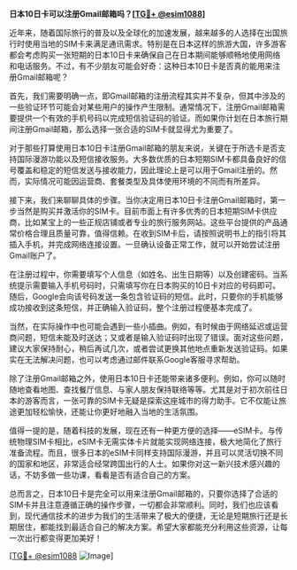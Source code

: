 **日本10日卡可以注册Gmail邮箱吗？[[TG💪+ @esim1088](https://t.me/s/esim1088)]**

近年来，随着国际旅行的普及以及全球化的加速发展，越来越多的人选择在出国旅行时使用当地的SIM卡来满足通讯需求。特别是在日本这样的旅游大国，许多游客都会考虑购买一张短期的日本10日卡来确保自己在日本期间能够顺畅地使用网络和电话服务。不过，有不少朋友可能会好奇：这种日本10日卡是否真的能用来注册Gmail邮箱呢？

首先，我们需要明确一点，即Gmail邮箱的注册流程其实并不复杂，但其中涉及的一些验证环节可能会对某些用户的操作产生限制。通常情况下，注册Gmail邮箱需要提供一个有效的手机号码以完成短信验证码的验证。而如果你计划在日本旅行期间注册Gmail邮箱，那么选择一张合适的SIM卡就显得尤为重要了。

对于那些打算使用日本10日卡注册Gmail邮箱的朋友来说，关键在于所选卡是否支持国际漫游功能以及短信接收服务。大多数优质的日本短期SIM卡都具备良好的信号覆盖和稳定的短信发送与接收能力，因此理论上是可以用于Gmail注册的。然而，实际情况可能因运营商、套餐类型及具体使用环境的不同而有所差异。

接下来，我们来聊聊具体的步骤。当你决定用日本10日卡注册Gmail邮箱时，第一步当然是购买并激活你的SIM卡。目前市面上有许多优秀的日本短期SIM卡供应商，比如某宝上的一些正规店铺或者专业的旅行服务网站。这些平台提供的产品通常价格合理且质量可靠，值得信赖。在收到SIM卡后，请按照说明书上的指引将其插入手机，并完成网络连接设置。一旦确认设备正常工作，就可以开始尝试注册Gmail账户了。

在注册过程中，你需要填写个人信息（如姓名、出生日期等）以及创建密码。当系统提示需要输入手机号码时，只需填写你在日本购买的10日卡对应的号码即可。随后，Google会向该号码发送一条包含验证码的短信。此时，只要你的手机能够成功接收到这条短信，并正确输入验证码，整个注册过程便基本完成了。

当然，在实际操作中也可能会遇到一些小插曲。例如，有时候由于网络延迟或运营商问题，短信未能及时送达；又或者是输入验证码时出现了错误。面对这些问题，建议大家保持耐心，稍后再试几次，或者尝试更换其他地点重新发送验证码。如果实在无法解决问题，也可以考虑通过邮件联系Google客服寻求帮助。

除了注册Gmail邮箱之外，使用日本10日卡还能带来诸多便利。例如，你可以随时随地查看地图、查找餐厅信息、与家人朋友保持联络等等。尤其是对于初次前往日本的游客而言，一张可靠的SIM卡无疑是探索这座城市的得力助手。它不仅能让旅途更加轻松愉快，还能让你更好地融入当地的生活氛围。

值得一提的是，随着科技的发展，现在还有一种更方便的选择——eSIM卡。与传统物理SIM卡相比，eSIM卡无需实体卡片就能实现网络连接，极大地简化了旅行准备流程。而且，很多日本的eSIM卡同样支持国际漫游，并且可以灵活切换不同的国家和地区，非常适合经常跨国出行的人士。如果你对这一新兴技术感兴趣的话，不妨多做一些功课，看看是否有适合自己的方案。

总而言之，日本10日卡是完全可以用来注册Gmail邮箱的，只要你选择了合适的SIM卡并且注意遵循正确的操作步骤，一切都会非常顺利。同时，我们也应该看到，现代通信技术的进步为我们的生活带来了极大的便捷，无论是短期旅行还是长期居住，都能找到最适合自己的解决方案。希望大家都能充分利用这些资源，让每一次出行都变得更加美好！

[[TG💪+ @esim1088](https://t.me/s/esim1088) ![Image](https://i.postimg.cc/4NQfJmqS/Snipaste-2025-05-13-00-14-12.png)]